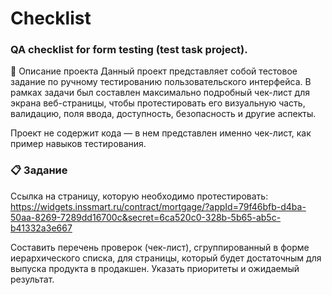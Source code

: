 # Checklist
### QA checklist for form testing (test task project).

📄 Описание проекта
Данный проект представляет собой тестовое задание по ручному тестированию пользовательского интерфейса. В рамках задачи был составлен максимально подробный чек-лист для экрана веб-страницы, чтобы протестировать его визуальную часть, валидацию, поля ввода, доступность, безопасность и другие аспекты.

Проект не содержит кода — в нем представлен именно чек-лист, как пример навыков тестирования.

### 📋 Задание

Ссылка на страницу, которую необходимо протестировать:
https://widgets.inssmart.ru/contract/mortgage/?appId=79f46bfb-d4ba-50aa-8269-7289dd16700c&secret=6ca520c0-328b-5b65-ab5c-b41332a3e667

Составить перечень проверок (чек-лист), сгруппированный в форме иерархического списка, для страницы, который будет достаточным для выпуска продукта в продакшен. Указать приоритеты и ожидаемый результат.
